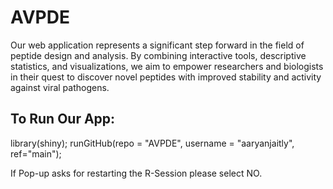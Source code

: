 # AVPDE
Our web application represents a significant step forward in the field of peptide design and analysis. By combining interactive tools, descriptive statistics, and visualizations, we aim to empower researchers and biologists in their quest to discover novel peptides with improved stability and activity against viral pathogens.

## To Run Our App:
library(shiny);
runGitHub(repo = "AVPDE", username = "aaryanjaitly", ref="main");

If Pop-up asks for restarting the R-Session please select NO.
